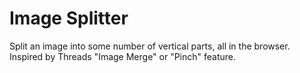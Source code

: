 # Image Splitter
Split an image into some number of vertical parts, all in the browser. Inspired by Threads "Image Merge" or "Pinch" feature.


